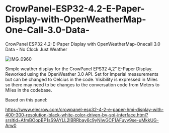 # CrowPanel-ESP32-4.2-E-Paper-Display-with-OpenWeatherMap-One-Call-3.0-Data-
CrowPanel ESP32 4.2-E-Paper Display with OpenWeatherMap-Onecall 3.0 Data - No Clock Just Weather

![IMG_0960](https://github.com/user-attachments/assets/ec3b72a2-4457-471b-846f-6e84b2323137)

Simple weather display for the CrowPanel EPS32 4,2" E-Paper Display. Reworked using the OpenWeather 3.0 API. Set for Imperial measurements but can be changed to Celcius in the code. Visibility is expressed in Miles so there may need to be changes to the conversation code from Meters to Miles in the codebase.

Based on this panel:

https://www.elecrow.com/crowpanel-esp32-4-2-e-paper-hmi-display-with-400-300-resolution-black-white-color-driven-by-spi-interface.html?srsltid=AfmBOopBP1sS9AYLL2lBRRbay6c9yNIwGCF1AFuvv9se-uMkkUG-Arw0

